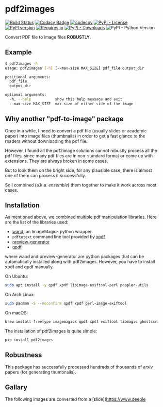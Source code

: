 # pdf2images

[![Build Status](https://img.shields.io/circleci/build/github/zxytim/pdf2images)](https://circleci.com/gh/zxytim/pdf2images)
[![Codacy Badge](https://api.codacy.com/project/badge/Grade/0d229594113d431fb2d97adeb8cd0f7d)](https://www.codacy.com/manual/zxytim/pdf2images?utm_source=github.com&utm_medium=referral&utm_content=zxytim/pdf2images&utm_campaign=Badge_Grade)
[![codecov](https://codecov.io/gh/zxytim/pdf2images/branch/master/graph/badge.svg)](https://codecov.io/gh/zxytim/pdf2images)
[![PyPI - License](https://img.shields.io/pypi/l/pdf2images)](https://github.com/zxytim/pdf2images/blob/master/LICENSE)
[![PyPI version](https://badge.fury.io/py/pdf2images.svg)](https://badge.fury.io/py/pdf2images)
[![Requires.io](https://img.shields.io/requires/github/zxytim/pdf2images)](https://requires.io/github/zxytim/pdf2images/requirements/?branch=master)
[![PyPI - Downloads](https://img.shields.io/pypi/dm/pdf2images)](https://pypi.org/project/pdf2images/)
![PyPI - Python Version](https://img.shields.io/pypi/pyversions/pdf2images)

Convert PDF file to image files **ROBUSTLY**.

## Example

```bash
$ pdf2images -h
usage: pdf2images [-h] [--max-size MAX_SIZE] pdf_file output_dir

positional arguments:
  pdf_file
  output_dir

optional arguments:
  -h, --help           show this help message and exit
  --max-size MAX_SIZE  max size of either side of the image
```

## Why another "pdf-to-image" package

Once in a while, I need to convert a pdf file (usually slides or academic
paper) into image files (thumbnails) in order to get a fast glance to the
readers without downloading the pdf file.

However, I found all the pdf2image solutions cannot robustly process all the
pdf files, since many pdf files are in non-standard format or come up with
extensions. They are always broken in some cases.

But to look them on the bright side, for any plausible case, there is almost
one of them can process it successfully.

So I combined (a.k.a. _ensemble_) them together to make it work across most cases.

## Installation

As mentioned above, we combined multiple pdf manipulation libraries. Here are
the list of the libraries used:

-   [wand](http://docs.wand-py.org), an ImageMagick python wrapper.
-   `pdftotext` command line tool provided by [xpdf](http://www.xpdfreader.com/)
-   [preview-generator](https://github.com/algoo/preview-generator)
-   [qpdf](https://github.com/qpdf/qpdf)

where wand and preview-generator are python packages that can be automatically
installed along with pdf2images. However, you have to install xpdf and qpdf
manually.

On Ubuntu:

```bash
sudo apt install -y qpdf xpdf libimage-exiftool-perl poppler-utils
```

On Arch Linux:

```bash
sudo pacman -S --noconfirm qpdf xpdf perl-image-exiftool
```

On macOS:

```bash
brew install freetype imagemagick qpdf xpdf exiftool libmagic ghostscript
```

The installation of pdf2images is quite simple:

```bash
pip install pdf2images
```

## Robustness

This package has successfully processed hundreds of thousands of arxiv papers
(for generating thumbnails).

## Gallary

The following images are converted from a [slide](https://www.deeple